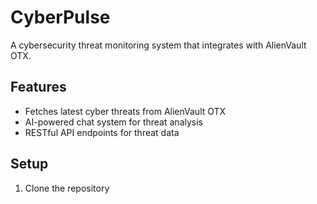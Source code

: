 # CyberPulse

A cybersecurity threat monitoring system that integrates with AlienVault OTX.

## Features
- Fetches latest cyber threats from AlienVault OTX
- AI-powered chat system for threat analysis
- RESTful API endpoints for threat data

## Setup
1. Clone the repository 